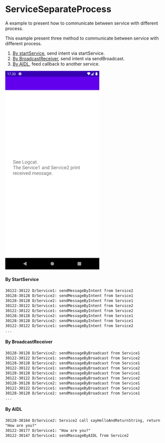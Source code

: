 # ServiceSeparateProcess
A example to present how to communicate between service with different process.

This example present three method to communicate between service with different process.

1. [By startService](#by-startservice), send intent via startService.
2. [By BroadcastReceiver](#by-broadcastreceiver), send intent via sendBroadcast.
3. [By AIDL](#by-aidl), feed callback to another service.


<img src="./screenshot/Screenshot_1643362404.png" width="300" />

#### By StartService
```
30122-30122 D/Service1: sendMessageByIntent from Service2
30128-30128 D/Service2: sendMessageByIntent from Service1
30128-30128 D/Service2: sendMessageByIntent from Service1
30122-30122 D/Service1: sendMessageByIntent from Service2
30122-30122 D/Service1: sendMessageByIntent from Service2
30128-30128 D/Service2: sendMessageByIntent from Service1
30128-30128 D/Service2: sendMessageByIntent from Service1
30122-30122 D/Service1: sendMessageByIntent from Service2
...
```
#### By BroadcastReceiver

```
30128-30128 D/Service2: sendMassageByBroadcast from Service1
30122-30122 D/Service1: sendMassageByBroadcast from Service2
30128-30128 D/Service2: sendMassageByBroadcast from Service1
30122-30122 D/Service1: sendMassageByBroadcast from Service2
30128-30128 D/Service2: sendMassageByBroadcast from Service1
30122-30122 D/Service1: sendMassageByBroadcast from Service2
30128-30128 D/Service2: sendMassageByBroadcast from Service1
30122-30122 D/Service1: sendMassageByBroadcast from Service2
30128-30128 D/Service2: sendMassageByBroadcast from Service1
...
```

#### By AIDL
```
30128-30164 D/Service2: Service2 call sayHelloAndReturnString, return "How are you?"
30122-30177 D/Service1: "How are you?"
30122-30147 D/Service1: sendMassageByAIDL from Service2
```
